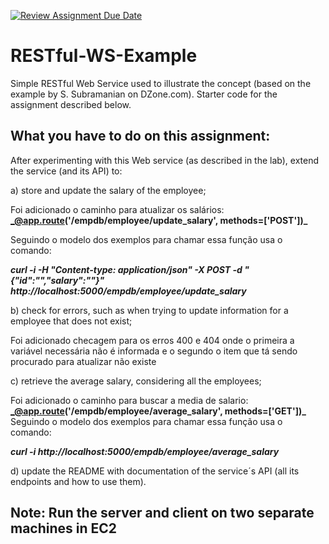 [![Review Assignment Due Date](https://classroom.github.com/assets/deadline-readme-button-24ddc0f5d75046c5622901739e7c5dd533143b0c8e959d652212380cedb1ea36.svg)](https://classroom.github.com/a/8OHy4RNn)
# RESTful-WS-Example
Simple RESTful Web Service used to illustrate the concept (based on the example by S. Subramanian on DZone.com).
Starter code for the assignment described below.

## What you have to do on this assignment:

After experimenting with this Web service (as described in the lab), extend the service (and its API) to:

a) store and update the salary of the employee;

Foi adicionado o caminho para atualizar os salários: **_@app.route('/empdb/employee/update_salary', methods=['POST'])_** 

Seguindo o modelo dos exemplos para chamar essa função usa o comando:  

**_curl -i -H "Content-type: application/json" -X POST -d "{\"id\":\"<empId>\",\"salary\":\"<empSal>\"}" http://localhost:5000/empdb/employee/update_salary_**  

b) check for errors, such as when trying to update information for a employee that does not exist;

Foi adicionado checagem para os erros 400 e 404 onde o primeira a variável necessária não é informada e o segundo o item que tá sendo procurado para atualizar não existe  

c) retrieve the average salary, considering all the employees;

Foi adicionado o caminho para buscar a media de salario: **_@app.route('/empdb/employee/average_salary', methods=['GET'])_**  
Seguindo o modelo dos exemplos para chamar essa função usa o comando:  

**_curl -i http://localhost:5000/empdb/employee/average_salary_**  

d) update the README with documentation of the service´s API (all its endpoints and how to use them).

## Note: Run the server and client on two separate machines in EC2
